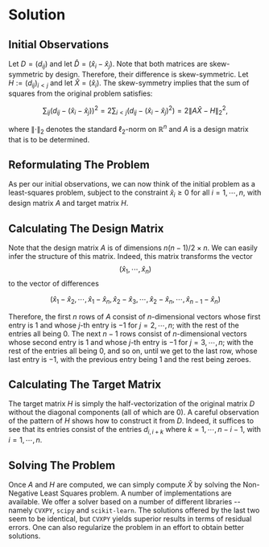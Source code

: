# Solution

## Initial Observations
Let $D = (d_{ij})$ and let $`\hat{D} = (\hat{x}_i - \hat{x}_j)`$. Note that both matrices are skew-symmetric by design. Therefore, their difference is skew-symmetric.
Let $H := (d_{ij})_{i < j}$ and let $\hat{X} = (\hat{x}_i)$. 
The skew-symmetry implies that the sum of squares from the original problem satisfies:
```math
\sum_{ij} (d_{ij} - (\hat{x}_i - \hat{x}_j))^2 = 2\sum_{i < j} (d_{ij} - (\hat{x}_i - \hat{x}_j)^2) = 2\left\lVert A \hat{X} - H\right\rVert^2_2,
```
where $\left\lVert \cdot \right\rVert_2$ denotes the standard $\ell_2$-norm on $\mathbb{R}^n$ and $A$ is a design matrix that is to be determined.

## Reformulating The Problem
As per our initial observations, we can now think of the initial problem as a least-squares problem, subject to the constraint $\hat{x}_i \geq 0$ for all $i = 1, \cdots, n$, with design
matrix $A$ and target matrix $H$.

## Calculating The Design Matrix
Note that the design matrix $A$ is of dimensions $n(n-1)/2 \times n$. We can easily infer the structure of this matrix. Indeed, this matrix transforms the vector
$$(\hat{x}_1, \cdots, \hat{x}_n)$$
to the vector of differences
```math
(\hat{x}_1 - \hat{x}_2, \cdots, \hat{x}_1 - \hat{x}_n, \hat{x}_2 - \hat{x}_3, \cdots, \hat{x}_2 - \hat{x}_n, \cdots, \hat{x}_{n-1} - \hat{x}_n)
```

Therefore, the first $n$ rows of $A$ consist of $n$-dimensional vectors whose first entry is $1$ and whose $j$-th entry is $-1$ for $j = 2, \cdots, n$; with the rest of the entries all being $0$. The next $n-1$ rows consist of $n$-dimensional vectors whose second entry is $1$ and whose $j$-th entry is $-1$ for $j = 3, \cdots, n$; with the rest of the entries all being $0$, and so on, until we get to the last row, whose last entry is $-1$, with the previous entry being $1$ and the rest being zeroes.

## Calculating The Target Matrix
The target matrix $H$ is simply the half-vectorization of the original matrix $D$ without the diagonal components (all of which are $0$). 
A careful observation of the pattern of $H$ shows how to construct it from $D$. Indeed, it suffices to see that its entries consist of the entries $d_{i, i+k}$ where $k = 1, \cdots, n-i-1$, with $i = 1, \cdots, n$.

## Solving The Problem
Once $A$ and $H$ are computed, we can simply compute $\hat{X}$ by solving the Non-Negative Least Squares problem. A number of implementations are available. We offer a solver based on a number of different libraries -- namely `CVXPY`, `scipy` and `scikit-learn`. The solutions offered by the last two seem to be identical, but `CVXPY` yields superior results in terms of residual errors. One can also regularize the problem in an effort to obtain better solutions.
